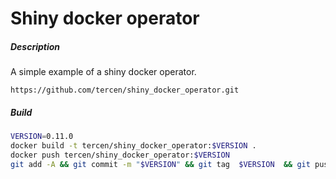 # Shiny docker operator

##### Description

A simple example of a shiny docker operator.

```
https://github.com/tercen/shiny_docker_operator.git
```

##### Build

```bash
VERSION=0.11.0
docker build -t tercen/shiny_docker_operator:$VERSION .
docker push tercen/shiny_docker_operator:$VERSION
git add -A && git commit -m "$VERSION" && git tag  $VERSION  && git push && git push --tags
```
 
